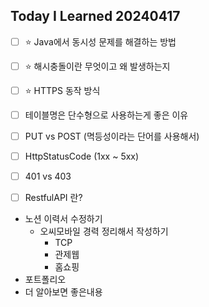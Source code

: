 Today I Learned 20240417
---

- [ ] ⭐️ Java에서 동시성 문제를 해결하는 방법
- [ ] ⭐ 해시충돌이란 무엇이고 왜 발생하는지
- [ ] ⭐ HTTPS 동작 방식
- [ ] 테이블명은 단수형으로 사용하는게 좋은 이유
- [ ] PUT vs POST (멱등성이라는 단어를 사용해서)
- [ ] HttpStatusCode (1xx ~ 5xx)
- [ ] 401 vs 403
- [ ] RestfulAPI 란?


- 노션 이력서 수정하기
    - 오씨모바일 경력 정리해서 작성하기
        - TCP
        - 관제웹
        - 홈쇼핑
- 포트폴리오
- 더 알아보면 좋은내용